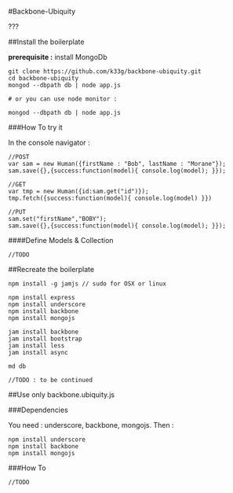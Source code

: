 #Backbone-Ubiquity

???

##Install the boilerplate

**prerequisite :** install MongoDb

	git clone https://github.com/k33g/backbone-ubiquity.git
	cd backbone-ubiquity
	mongod --dbpath db | node app.js

	# or you can use node monitor :

	mongod --dbpath db | node app.js

###How To try it

In the console navigator :

    //POST
    var sam = new Human({firstName : "Bob", lastName : "Morane"});
    sam.save({},{success:function(model){ console.log(model); }});

    //GET
    var tmp = new Human({id:sam.get("id")});
    tmp.fetch({success:function(model){ console.log(model) }})

    //PUT
    sam.set("firstName","BOBY");
    sam.save({},{success:function(model){ console.log(model); }});

####Define Models & Collection

	//TODO


##Recreate the boilerplate

	npm install -g jamjs // sudo for OSX or linux

	npm install express
	npm install underscore
	npm install backbone
	npm install mongojs

	jam install backbone
	jam install bootstrap
	jam install less
	jam install async

	md db

	//TODO : to be continued


##Use only backbone.ubiquity.js

###Dependencies

You need : underscore, backbone, mongojs. Then :

	npm install underscore
	npm install backbone
	npm install mongojs

###How To

	//TODO


